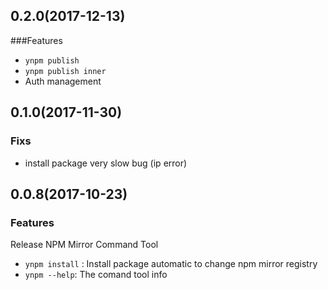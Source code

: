 ## 0.2.0(2017-12-13)

###Features

* `ynpm publish`
* `ynpm publish inner`
* Auth management



## 0.1.0(2017-11-30)

### Fixs

* install package very slow bug (ip error)



## 0.0.8(2017-10-23)

### Features

Release NPM Mirror Command Tool

*  `ynpm install` : Install package automatic to change npm mirror registry
* `ynpm --help`: The comand tool info